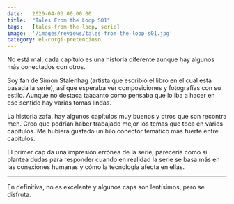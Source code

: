 ```yaml
---
date:   2020-04-03 00:00:00
title:  "Tales From the Loop S01"
tags:   [tales-from-the-loop, serie]
image:  '/images/reviews/tales-from-the-loop-s01.jpg'
category: el-corgi-pretencioso
---
```

No está mal, cada capítulo es una historia diferente aunque hay algunos más conectados con otros.

Soy fan de Simon Stalenhag (artista que escribió el libro en el cual está basada la serie), así que esperaba ver composiciones y fotografías con su estilo. Aunque no destaca taaaanto como pensaba que lo iba a hacer en ese sentido hay varias tomas lindas.

La historia zafa, hay algunos capítulos muy buenos y otros que son recontra meh. Creo que podrían haber trabajado mejor los temas que toca en varios capítulos. Me hubiera gustado un hilo conector temático más fuerte entre capítulos.

El primer cap da una impresión errónea de la serie, parecería como si plantea dudas para responder cuando en realidad la serie se basa más en las conexiones humanas y cómo la tecnología afecta en ellas.

<hr>

En definitiva, no es excelente y algunos caps son lentísimos, pero se disfruta.
